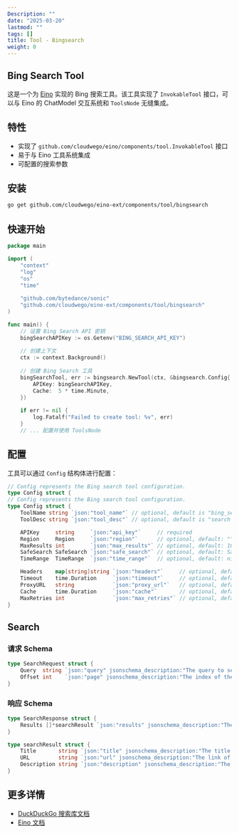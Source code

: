 ```yaml
---
Description: ""
date: "2025-03-20"
lastmod: ""
tags: []
title: Tool - Bingsearch
weight: 0
---
```


## Bing Search Tool

这是一个为 [Eino](https://github.com/cloudwego/eino) 实现的 Bing 搜索工具。该工具实现了 `InvokableTool` 接口，可以与 Eino 的 ChatModel 交互系统和 `ToolsNode` 无缝集成。

## 特性

- 实现了 `github.com/cloudwego/eino/components/tool.InvokableTool` 接口
- 易于与 Eino 工具系统集成
- 可配置的搜索参数

## 安装

```bash
go get github.com/cloudwego/eino-ext/components/tool/bingsearch
```

## 快速开始

```go
package main

import (
	"context"
	"log"
	"os"
	"time"
	
	"github.com/bytedance/sonic"
	"github.com/cloudwego/eino-ext/components/tool/bingsearch"
)

func main() {
	// 设置 Bing Search API 密钥
	bingSearchAPIKey := os.Getenv("BING_SEARCH_API_KEY")
	
	// 创建上下文
	ctx := context.Background()
	
	// 创建 Bing Search 工具
	bingSearchTool, err := bingsearch.NewTool(ctx, &bingsearch.Config{
		APIKey: bingSearchAPIKey,
		Cache:  5 * time.Minute,
	})
	
	if err != nil {
		log.Fatalf("Failed to create tool: %v", err)
	}
    // ... 配置并使用 ToolsNode
```

## 配置

工具可以通过 `Config` 结构体进行配置：

```go
// Config represents the Bing search tool configuration.
type Config struct {
// Config represents the Bing search tool configuration.
type Config struct {
    ToolName string `json:"tool_name"` // optional, default is "bing_search"
    ToolDesc string `json:"tool_desc"` // optional, default is "search web for information by bing"

    APIKey     string     `json:"api_key"`     // required
    Region     Region     `json:"region"`      // optional, default: ""
    MaxResults int        `json:"max_results"` // optional, default: 10
    SafeSearch SafeSearch `json:"safe_search"` // optional, default: SafeSearchModerate
    TimeRange  TimeRange  `json:"time_range"`  // optional, default: nil

    Headers    map[string]string `json:"headers"`     // optional, default: map[string]string{}
    Timeout    time.Duration     `json:"timeout"`     // optional, default: 30 * time.Second
    ProxyURL   string            `json:"proxy_url"`   // optional, default: ""
    Cache      time.Duration     `json:"cache"`       // optional, default: 0 (disabled)
    MaxRetries int               `json:"max_retries"` // optional, default: 3
}
```

## Search

### 请求 Schema

```go
type SearchRequest struct {
    Query  string `json:"query" jsonschema_description:"The query to search the web for"`
    Offset int    `json:"page" jsonschema_description:"The index of the first result to return, default is 0"`
}
```

### 响应 Schema

```go
type SearchResponse struct {
    Results []*searchResult `json:"results" jsonschema_description:"The results of the search"`
}

type searchResult struct {
    Title       string `json:"title" jsonschema_description:"The title of the search result"`
    URL         string `json:"url" jsonschema_description:"The link of the search result"`
    Description string `json:"description" jsonschema_description:"The description of the search result"`
}
```

## 更多详情

- [DuckDuckGo 搜索库文档](tool_duckduckgo_search/)
- [Eino 文档](https://github.com/cloudwego/eino)
